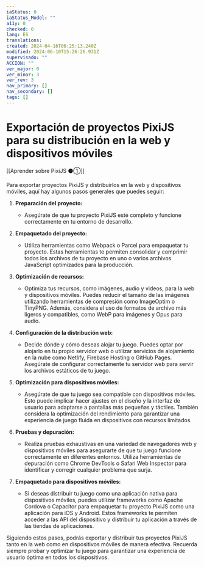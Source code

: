 ```yaml
---
iaStatus: 0
iaStatus_Model: ""
a11y: 0
checked: 0
lang: ES
translations: 
created: 2024-04-16T06:25:13.240Z
modified: 2024-06-10T15:26:26.931Z
supervisado: ""
ACCION: ""
ver_major: 0
ver_minor: 3
ver_rev: 3
nav_primary: []
nav_secondary: []
tags: []
---
```

# Exportación de proyectos PixiJS para su distribución en la web y dispositivos móviles

[[Aprender sobre PixiJS ⚫①]]

Para exportar proyectos PixiJS y distribuirlos en la web y dispositivos móviles, aquí hay algunos pasos generales que puedes seguir:

1. **Preparación del proyecto:**
   - Asegúrate de que tu proyecto PixiJS esté completo y funcione correctamente en tu entorno de desarrollo.

2. **Empaquetado del proyecto:**
   - Utiliza herramientas como Webpack o Parcel para empaquetar tu proyecto. Estas herramientas te permiten consolidar y comprimir todos los archivos de tu proyecto en uno o varios archivos JavaScript optimizados para la producción.

3. **Optimización de recursos:**
   - Optimiza tus recursos, como imágenes, audio y videos, para la web y dispositivos móviles. Puedes reducir el tamaño de las imágenes utilizando herramientas de compresión como ImageOptim o TinyPNG. Además, considera el uso de formatos de archivo más ligeros y compatibles, como WebP para imágenes y Opus para audio.

4. **Configuración de la distribución web:**
   - Decide dónde y cómo deseas alojar tu juego. Puedes optar por alojarlo en tu propio servidor web o utilizar servicios de alojamiento en la nube como Netlify, Firebase Hosting o GitHub Pages. Asegúrate de configurar correctamente tu servidor web para servir los archivos estáticos de tu juego.

5. **Optimización para dispositivos móviles:**
   - Asegúrate de que tu juego sea compatible con dispositivos móviles. Esto puede implicar hacer ajustes en el diseño y la interfaz de usuario para adaptarse a pantallas más pequeñas y táctiles. También considera la optimización del rendimiento para garantizar una experiencia de juego fluida en dispositivos con recursos limitados.

6. **Pruebas y depuración:**
   - Realiza pruebas exhaustivas en una variedad de navegadores web y dispositivos móviles para asegurarte de que tu juego funcione correctamente en diferentes entornos. Utiliza herramientas de depuración como Chrome DevTools o Safari Web Inspector para identificar y corregir cualquier problema que surja.

7. **Empaquetado para dispositivos móviles:**
   - Si deseas distribuir tu juego como una aplicación nativa para dispositivos móviles, puedes utilizar frameworks como Apache Cordova o Capacitor para empaquetar tu proyecto PixiJS como una aplicación para iOS y Android. Estos frameworks te permiten acceder a las API del dispositivo y distribuir tu aplicación a través de las tiendas de aplicaciones.

Siguiendo estos pasos, podrás exportar y distribuir tus proyectos PixiJS tanto en la web como en dispositivos móviles de manera efectiva. Recuerda siempre probar y optimizar tu juego para garantizar una experiencia de usuario óptima en todos los dispositivos.